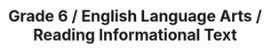 ---
title: "Grade 6 / English Language Arts / Reading Informational Text"
subject: "ela"
grade: "6"
area: "rit"
next_steps:
  - instructions: "Ask your student to read different informational texts (articles, books) and explain the main ideas and the authors’ points of view. Discuss why specific sentences or words are included and how they help to develop the authors’ ideas."
  - instructions: "Ask your student to read different types of informational texts and explain how the details relate to the main ideas. Talk about how specific ideas or events are introduced and developed. Ask how specific sentences or paragraphs help to develop the author’s ideas."
  - instructions: "Ask your student to read different types of informational texts and explain how key events, people, or ideas are introduced and developed. Ask your student to compare texts about the same topic and discuss the authors’ different interpretations, supporting evidence, and ideas."
---